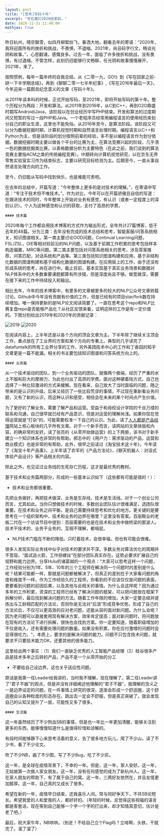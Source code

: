```yaml
---
layout: post
title: "[思考]写码十年"
excerpt: "写在魔幻2020结束前。"
date: 2020-12-31 11:40:00
mathjax: true
---
```


昨日杭州，晴空飘雪，似四月柳絮纷飞，春洒大地。翻看去年的寄语：“2020年，我将迎面所有的挫折和挑战，不畏惧，不退缩。2021年，尚且码字行文，畅谈光阴和故事。”，心思翻涌，感慨良多。过去一年，面临了许多挫折和挑战，没有畏惧，有过退缩。不管怎样，此刻仍旧能够行文畅聊，任光阴和故事慢慢展开，2021年，来了。

按照惯例，每年一篇年终的自我总结。从《二零一九，GO!》到《写在回家之前-研一下半学期总结》，再到《聊聊二零一七半年纪事》,《写在2016年最后一天》，今年迎来一篇颇具纪念意义的文章《写码十年》。

从2011年读本科的时候，正式开始写码，至2021年，即将开始写码的第十年。整个历程分为两段：开发和算法。从2011年到2016年，从C到C++，再到O2O鼎盛时期写Android/Java，该阶段以在创业经历中写PHP结束。开发和算法的过度期间又短暂的写过一段PHP和Java。一个老程序员经常用编程语言的使用经历来划分自己的职业生涯，这里也不能免俗。从2016年至今，是算法阶段。该阶段又可以分为数据挖掘时期，计算机视觉时期和自然语言处理时期。编程语言以C++和Python为主，但是该阶段的划分按照前辈的经验，多不是以编程语言作为划分依据。数据挖掘时期主要以做各个平台的比赛为主，在算法竞赛兴起的阶段，几乎清一色的数据挖掘类比赛，以表格数据分析为主要特色（在此之前，我们谈到的算法竞赛主要指ACM之类的传统编程竞赛）。中期转向计算机视觉研究，以在京东无界零售实验室实习作为结束标志，主要以研究目标检测为主。后期至今，一直从事自然语言处理方向的工作。

至今，仍旧能从写码中找到快乐，也是难能可贵吧。

在去年的总结中，开篇写道：“今年整体上更多的是对技术的理解。”，在寄语中写道：“专注于技术但不唯技术。”。作为对比，今年可以在开篇骄傲且自信的写道：在跟进技术的同时，今年整体上开始对业务有感觉，有认识（或者一定程度上的深刻认识）。个人为这种感觉和认识的获取，支付了高昂的学费。


	#### 技术篇

2020年每个工作都会用技术博客的方式作为输出形式，全年共计27篇博客，低于去年的48篇。分为三类：去年没有完成的技术总结和思考，智能客服/问答系统相关，知识图谱相关。第一类主要讨论OOD问题，Continual Learning问题，FSL/ZSL，OIE等相对较前沿的NLP问题，以及基于前期工作积累的思考包括样本构造偏置，MRC等问题。第二类主要包括对问答系统相关的思考，涉及答案推荐，问答匹配，对话系统和产品等。第三类包括知识图谱构建和应用，基于非结构化数据的图谱构建和基于结构化数据的图谱构建。在应用层上的工作，由于还没有形成系统的思考，尚在进行中。截止目前，基本实现基于真实业务场景和数据对NLP体系中的大多数重要课题都算有所涉猎，但是深度尚且不够。做宽做深，需要在接下来的工作中持续投入和输出。

相比去年，今年的技术博客中，有更多的文章被更多的较大的NLP公众号文章转载讨论。Github中今年没有贡献有价值的工作，但是已经有的项目star/fork数在持续增加。唯一保持更新的是NLP论文阅读简要了。一直在思考这个repo和NLP比赛复盘repo是否能够产品化？从社区反馈来看，证明这样的工作是有一定价值的。下图分别给出2019年和2020年的贡献记录：

![2019](https://ftp.bmp.ovh/imgs/2020/12/1ca196c492440f71.png)
![2020](https://ftp.bmp.ovh/imgs/2020/12/7cf3daf6a50c14a9.png)

在阅读内容上，上半年还是以各个方向的顶会文章为主。下半年除了继续关注顶会工作，重点放在了工业界的方案和某个方向的专著上。典型的几乎读完了datafuntalk的所有工业界分享的工作，另外美团技术中心的工作和丁香园的知乎文章更是一篇不能漏。相关的书主要包括知识图谱和问答系统方向上的。
	
	#### 业务篇

从一个技术驱动的团队，到一个业务驱动的团队，就像两个极端，经历了严重的水土不服和巨大的摩擦力，为此也付出了高昂的学费。面对这种硬着陆方式，自己也选择了一种比较激进的方式来缓解。现在看来，自己放大了当时面临的问题，随之带来的是认识的升级。后来又经历了一些比较荒谬的事情，不过现在重新看业务问题，又有了新的认识，而这种认识和感受，相信会在未来的某个时间点产生价值。

为了更好的了解业务，需要了解产品和运营。受益于和母校设计学院的千丝万缕的联系和沟通，自己很早就已经有产品意识，但是对运营的理解尚浅。如果你现在觉得运营就是“打杂”的，可能需要校准一下自己的认识。为此，读了[人人都是产品经理](http://www.woshipm.com/)网站上核心板块的几乎所有文章。对于一个新手而言，该网站的文章排版和内容，的确非常的友好。读了张亮的《从零开始做运营》的上下两册，该书对于新手建立一个知识体系也非常的有帮助。郝志中的《用户力：需求驱动的产品，运营和商业模式》也是非常的有帮助，此外，很早之前读过《淘宝技术这十年》，今年读了《淘宝十年产品事》，上半年读了俞军的《产品方法论》，《聊天机器人：对话式体验产品设计》等产品相关的内容。

除此之外，也见证过业务线的生死存亡历程，这才是最优秀的教材。

基于技术和业务篇两部分，形成的一些基本认识如下（这些都有可能是错的！）：

+ 技术和业务都很重要。

先把业务做好，再把技术做深，业务是生存线，技术是生活线。对于一个创业公司而言，尤其如此。当你只想做技术的时候，多数创业团队估计很难满足，选团队很重要。在技术和业务之间平衡，是自己需要持续思考和优化的地方。更关键的是要思考在一个组织架构中，技术和业务的边界在哪里？这里没有答案。百丽鞋业的老板二代在一个访谈节目中提到：百丽需要的也是在技术和业务中做桥梁的那波人。技术干技术的，业务干业务的，互相不理解，都嗝屁。

+ NLP技术门槛在不断的降低。只盯着技术，会很幸福，但也有可能会很难。

很多人发现实际业务线中似乎对技术的要求并不深，多数业务对算法优化的周期并不宽容。“面试造火箭，工作扭螺丝”在部分团队真实存在。这势必要求扩展自己的视野和能力边界。分享Hulu的诸葛越的一个观点："大家可以思考这样一个问题，工作经验分别为1年、5年、10年的三个工程师在解决同一个问题时的差别是什么呢？结果可能都一样，那就是问题都被解决了，但真正的差别在于大家看问题的角度和维度不一样。作为工作经验久的工程师，你看到的不应该仅仅是问题的表面，更要看到问题的前因后果，以及其他与此相关的事情。为什么会这样呢？因为通过多年的工作积累，资深的工程师已经有了解决问题的框架，可以把问题放在框架下拆解分析，最后找到解决问题的方法。随着工作年限的增加，大家一定要总结并提炼出与工龄相匹配的方法论，否则你是无法对“后浪”形成竞争优势。形成了自己的方法论后，不仅可以更高效的应对老问题，还能从容的面对新问题。为什么会呢？因为老问题可以直接套用现有解决方案，效率肯定提高；面对新问题时，将问题放在现有的方法论下进行拆解，很快也会找到方案。你一定要知道，随着职级增加的不仅是收入，还有需要处理问题的数量。如果没有积累，你在应付激增的问题时会显得很吃力。"，本质上，要求的是解决问题的能力。问题不只包含技术问题，就要求不只要技术能力OK，还要其他的很多能力。

这里给出两个事实：（1）我们一直缺乏优秀的人工智能产品经理（2）硅谷很多产品是技术多年之后转的产品，产品不是一个从零开始的分工

+ 不要给自己设边界，这也关乎适应性问题。

原话是我第一任Leader给我讲的，当时我不理解，现在理解了。第二任Leader讲了“君子不器”的观点，但是并没有详细阐述他理解的“君子不器”，我理解的含义之一是边界设定的问题。在一件事情上研究的很深，逐渐会形成一个舒适圈，这个舒适圈会以各种粒度的形态存在。跳出去一定会不舒服，但是真正突破了，就会发现自己的认知又提升了一层，可能性又多了很多。

	#### 生活篇

这一年虽然经历了不少狗血SB的事情，但是也一年比一年更加清醒，能够关注到更多的东西，能够慢慢知道什么是值得珍惜和谅解的。

有段时间能够静下心来思考活着的意义，去了很多地方玩儿，爬了不少山，读了不少书，看了不少论文。

吹了不少NB，画了不少图，写了不少Bug，吃了不少灰。

这一年，是全球在疫情背景下，不幸的一年。但是，这一年，家人安好。这一年，王姑娘第一次做人家女朋友。这一年，没有任何感觉的成为了新杭州人。这一年，在家人朋友的帮助下，有了属于自己的窝。这一年，三两好友依然在，并且友情更加醇厚。这一年，自己真的又成长了很多。

希望在新的一年，疫情早日结束，还我喜乐人间。常与同好争天下，不共SB论短长。希望我爱的人和爱我的人，都好好的。（年轻的时候，总觉得这些祝福的语言都是客套话，现在等到自己能够一个字一个字的打出来，却才知情真意切，估计是老了吧。）

最后，祝大家牛年，NB哄哄。（别走！不给自己立个Flag吗？立啥啊，​头铁，干就完了。​溜了溜了）